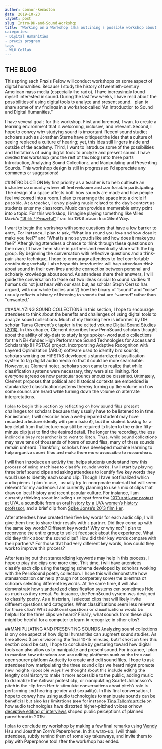 ```yaml
---
author: connor-kenaston
date: 2019-10-23
layout: post
slug: Intro-DH-and-Sound-Workshop
title: "Working on a Workshop (aka outlining a possible workshop about DH and Sound)” 
categories:
- Digital Humanities
- praxis program
tags:
- WLU Collab
---
```


## THE BLOG
This spring each Praxis Fellow will conduct workshops on some aspect of digital humanities. Because I study the history of twentieth-century American mass media (especially the radio), I have increasingly found myself interested in sound. During the last few weeks, I have read about the possibilities of using digital tools to analyze and present sound. I plan to share some of my findings in a workshop called “An Introduction to Sound and Digital Humanities.” 

I have several goals for this workshop. First and foremost, I want to create a learning environment that is welcoming, inclusive, and relevant. Second, I hope to convey why studying sound is important. Recent sound studies scholars such as Jonathan Sterne have critiqued the idea that a culture of seeing replaced a culture of hearing; yet, this idea still lingers inside and outside of the academy. Third, I want to introduce some of the possibilities and limitations of using digital tools to analyze and present sound. I have divided this workshop (and the rest of this blog!) into three parts: Introduction, Analyzing Sound Collections, and Manipulating and Presenting Sounds. This workshop design is still in progress so I'd appreciate any comments or suggestions!

##INTRODUCTION
My first priority as a teacher is to help cultivate an inclusive community where all feel welcome and comfortable participating. The design of a space affects both how sounds are made and how people feel welcomed into a room. I plan to rearrange the space into a circle if possible. As a teacher, I enjoy playing music related to the day’s content as students enter my classroom. Music can provide a memorable entry point into a topic. For this workshop, I imagine playing something like Miles Davis’s ["Shhh / Peaceful"](https://www.youtube.com/watch?v=frgsfgxnb4k) from his 1969 album In a Silent Way. 

 I want to begin the workshop with some questions that have a low barrier to entry. For instance, I plan to ask, “What is a sound you love and how does it make you feel?” and “What is a noise you dislike and how does it make you feel?” After giving attendees a chance to think through these questions on their own, I’ll have them share in partners and eventually share with the big group. By beginning the conversation with reflective questions and a think-pair-share technique, I hope to encourage attendees to feel comfortable contributing verbally. I also hope this introduction will help attendees think about sound in their own lives and the connection between personal and scholarly knowledge about sound. As attendees share their answers, I will guide the conversation to tease out two ideas crucial to sound studies: 1) humans do not just hear with our ears but, as scholar Steph Ceraso has argued, with our whole bodies and 2) how the binary of “sound” and “noise” usually reflects a binary of listening to sounds that are “wanted” rather than “unwanted.”


##ANALYZING SOUND COLLECTIONS
In this section, I hope to encourage attendees to think about the benefits and challenges of using digital tools to analyze sound collections. Much of my thinking here is informed by DH scholar Tanya Clement’s chapter in the edited volume [Digital Sound Studies (2018)](https://www.dukeupress.edu/digital-sound-studies). In this chapter, Clement describes how PennSound scholars thought about the ability of big-data to study large spoken-word audio collections for the NEH-funded High Performance Sound Technologies for Access and Scholarship (HiPSTAS) project. Incorporating Adaptive Recognition with Layered Optimization (ARLO) software used to identify bird sounds, scholars working on HiPSTAS developed a standardized classification system to tag digital audio media so that it could be more searchable. However, as Clement notes, scholars soon came to realize that while classification systems were necessary, they were also limiting. Not everyone agreed on how particular sounds should be classified. Ultimately, Clement proposes that political and historical contexts are embedded in standardized classification systems thereby turning up the volume on how some sounds are heard while turning down the volume on alternate interpretations.

I plan to begin this section by reflecting on how sound files present challenges for scholars because they usually have to be listened to in time. For instance, I will describe how a well-prepared student may have recorded a lecture (ideally with permission!), but the student looking for a key detail from that lecture may still be required to listen to the entire fifty-minute clip just to find the desired detail. The longer the recording, the less inclined a busy researcher is to want to listen. Thus, while sound collections may have tens of thousands of hours of sound files, many of these sounds remain unheard. Thankfully, scholars have developed machine learning to help organize sound files and make them more accessible to researchers. 

I will then introduce an activity that helps students understand how this process of using machines to classify sounds works. I will start by playing three brief sound clips and asking attendees to identify five key words they would use to identify each sound clip. Though I have not finalized which audio pieces I plan to use, I usually try to incorporate material that will seem relevant for my audience. I am currently planning to use a mix of clips that draw on local history and recent popular culture. For instance, I am currently thinking about including a snippet from the [1970 anti-war protest at UVA](https://blackfireuva.com/audio/), a soundbite from an [oral history by a UVA women’s history professor](http://small.lib.virginia.edu/oral-histories-u-va-in-the-20th-century/view.php), and a brief clip from [Spike Jonze’s 2013 film Her](https://www.youtube.com/watch?v=3n5muEWaE_Q).

After attendees have created their five key words for each audio clip, I will give them time to share their results with a partner. Did they come up with the same key words? Different key words? Why or why not? I plan to reconvene the entire group to solicit feedback about the experience. What did they think about the sound clips? How did their key words compare with their partners? For those that had very different key words, how could they work to improve this process? 

After teasing out that standardizing keywords may help in this process, I hope to play the clips one more time. This time, I will have attendees classify each clip using the tagging schema developed by scholars working with the PennSound poetry collection. I hope this will demonstrate how standardization can help (though not completely solve) the dilemma of scholars selecting different keywords. At the same time, it will also demonstrate how standardized classification systems can sometimes hide as much as they reveal. For instance, the PennSound system was designed to classify poetry. As a historian, I selected clips that will likely invite different questions and categories. What classifications seem less relevant for these clips? What additional questions or classifications would be helpful for the three clips we heard? Finally, what sounds from these clips might be helpful for a computer to learn to recognize in other clips?


##MANIPULATING AND PRESENTING SOUNDS
Analyzing sound collections is only one aspect of how digital humanities can augment sound studies. As time allows (I am envisioning the final 10-15 minutes, but if short on time this section could be cut), I hope to conclude by gesturing toward how digital tools can also allow us to manipulate and present sound. For instance, I plan to mention how attendees can use editing platforms such as the free and open source platform Audacity to create and edit sound files. I hope to ask attendees how manipulating the three sound clips we heard might promote new insights (possible ways I’ve thought about this include editing the lengthy oral history to make it more accessible to the public, adding music to dramatize the Antiwar protest clip, or manipulating Scarlet Johansson’s pitch in the clip from Her to stimulate conversations about pitch’s role in performing and hearing gender and sexuality). In this final conversation, I hope to convey how using audio technologies to manipulate sounds can be beneficial but also has limitations (see for instance [Tina Tallon’s article](https://www.newyorker.com/culture/cultural-comment/a-century-of-shrill-how-bias-in-technology-has-hurt-womens-voices) on how audio technologies have distorted higher-pitched voices or how [deceptive editing of interviews](https://www.plannedparenthoodaction.org/blog/detailed-breakdown-of-the-deceptive-edits-in-the-anti-planned-parenthood-videos) shaped public perceptions of planned parenthood in 2015). 

I plan to conclude my workshop by making a few final remarks using [Wendy Hsu and Jonathan Zorn’s Paperphone](https://www.plannedparenthoodaction.org/blog/detailed-breakdown-of-the-deceptive-edits-in-the-anti-planned-parenthood-videos). In this wrap-up, I will thank attendees, subtly remind them of some key takeaways, and invite them to play with Paperphone tool after the workshop has ended. 

